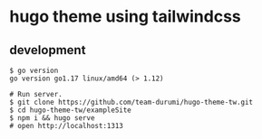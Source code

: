 # hugo theme using tailwindcss

## development

```
$ go version
go version go1.17 linux/amd64 (> 1.12)

# Run server.
$ git clone https://github.com/team-durumi/hugo-theme-tw.git
$ cd hugo-theme-tw/exampleSite
$ npm i && hugo serve
# open http://localhost:1313
```

